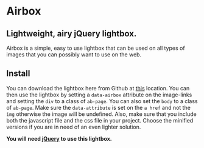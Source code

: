 <h1>Airbox</h1>
<h2>Lightweight, airy jQuery lightbox.</h2>
<p>Airbox is a simple, easy to use lightbox that can be used on all types of images that 
you can possibly want to use on the web.</p>
<h2>Install</h2>
<p>You can download the lightbox here from Github at <a href="https://github.com/AndyAkesson/airbox">this</a> location.
You can then use the lightbox by setting a <code>data-airbox</code> attribute on the image-links and setting the <code>div</code> to a class of <code>ab-page</code>. You can also set the <code>body</code> to a class of <code>ab-page</code>. Make sure the <code>data-attribute</code> is set on the <code>a href</code> and not the <code>img</code> otherwise the image will be undefined. Also, make sure that you include both the javascript file and the css file in your project. Choose the minified versions if you are in need of an even lighter solution.</p>
<p><strong>You will need <a href="http://jquery.com/">jQuery</a> to use this lightbox.</strong></p>
